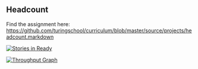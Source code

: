 ## Headcount

Find the assignment here: https://github.com/turingschool/curriculum/blob/master/source/projects/headcount.markdown

[![Stories in Ready](https://badge.waffle.io/jasonpilz/Headcount.svg?label=ready&title=Ready)](http://waffle.io/jasonpilz/Headcount)

[![Throughput Graph](https://graphs.waffle.io/jasonpilz/Headcount/throughput.svg)](https://waffle.io/jasonpilz/Headcount/metrics)
